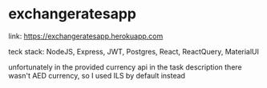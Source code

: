 # exchangeratesapp

link: https://exchangeratesapp.herokuapp.com

teck stack: NodeJS, Express, JWT, Postgres, React, ReactQuery, MaterialUI

unfortunately in the provided currency api in the task description there wasn't AED currency, so I used ILS by default instead
